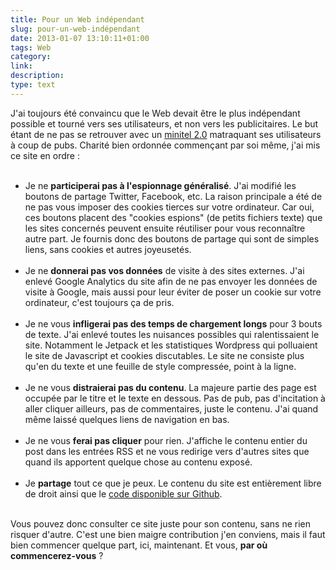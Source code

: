 ```yaml
---
title: Pour un Web indépendant
slug: pour-un-web-indépendant
date: 2013-01-07 13:10:11+01:00
tags: Web
category: 
link: 
description: 
type: text
---
```


<p><p>J'ai toujours été convaincu que le Web devait être le plus indépendant possible et tourné vers ses utilisateurs, et non vers les publicitaires. Le but étant de ne pas se retrouver avec un <a href="http://www.fdn.fr/internet-libre-ou-minitel-2.html">minitel 2.0</a> matraquant ses utilisateurs à coup de pubs. Charité bien ordonnée commençant par soi même, j'ai mis ce site en ordre :</p></p>
<!-- TEASER_END -->
<p><ul><br /><li>Je ne <strong>participerai pas à l'espionnage généralisé</strong>. J'ai modifié les boutons de partage Twitter, Facebook, etc. La raison principale a été de ne pas vous imposer des cookies tierces sur votre ordinateur. Car oui, ces boutons placent des "cookies espions" (de petits fichiers texte) que les sites concernés peuvent ensuite réutiliser pour vous reconnaître autre part. Je fournis donc des boutons de partage qui sont de simples liens, sans cookies et autres joyeusetés.</li><br /><li>Je ne <strong>donnerai pas vos données</strong> de visite à des sites externes. J'ai enlevé Google Analytics du site afin de ne pas envoyer les données de visite à Google, mais aussi pour leur éviter de poser un cookie sur votre ordinateur, c'est toujours ça de pris.</li><br /><li>Je ne vous <strong>infligerai pas des temps de chargement longs</strong> pour 3 bouts de texte. J'ai enlevé toutes les nuisances possibles qui ralentissaient le site. Notamment le Jetpack et les statistiques Wordpress qui polluaient le site de Javascript et cookies discutables. Le site ne consiste plus qu'en du texte et une feuille de style compressée, point à la ligne.</li><br /><li>Je ne vous <strong>distraierai pas du contenu</strong>. La majeure partie des page est occupée par le titre et le texte en dessous. Pas de pub, pas d'incitation à aller cliquer ailleurs, pas de commentaires, juste le contenu. J'ai quand même laissé quelques liens de navigation en bas.</li><br /><li>Je ne vous <strong>ferai pas cliquer</strong> pour rien. J'affiche le contenu entier du post dans les entrées RSS et ne vous redirige vers d'autres sites que quand ils apportent quelque chose au contenu exposé.</li><br /><li>Je <strong>partage</strong> tout ce que je peux. Le contenu du site est entièrement libre de droit ainsi que le <a href="https://github.com/vjousse/wp-vjousse">code disponible sur Github</a>.</li><br /></ul></p>

<p><p>Vous pouvez donc consulter ce site juste pour son contenu, sans ne rien risquer d'autre. C'est une bien maigre contribution j'en conviens, mais il faut bien commencer quelque part, ici, maintenant. Et vous, <strong>par où commencerez-vous</strong> ?</p></p>
